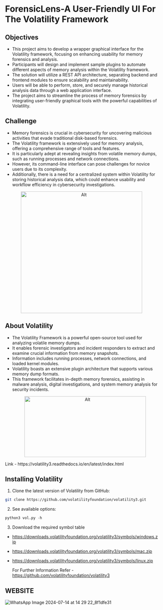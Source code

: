 # ForensicLens-A User-Friendly UI For The Volatility Framework

## Objectives
* This project aims to develop a wrapper graphical interface for the Volatility framework, focusing on enhancing usability for memory forensics and analysis.
* Participants will design and implement sample plugins to automate different aspects of memory analysis within the Volatility framework.
* The solution will utilize a REST API architecture, separating backend and frontend modules to ensure scalability and maintainability.
* Users will be able to perform, store, and securely manage historical analysis data through a web application interface.
* The project aims to streamline the process of memory forensics by integrating user-friendly graphical tools with the powerful capabilities of Volatility.


## Challenge

* Memory forensics is crucial in cybersecurity for uncovering malicious activities that evade traditional disk-based forensics.
* The Volatility framework is extensively used for memory analysis, offering a comprehensive range of tools and features.
* It is particularly adept at revealing insights from volatile memory dumps, such as running processes and network connections.
* However, its command-line interface can pose challenges for novice users due to its complexity.
* Additionally, there is a need for a centralized system within Volatility for storing historical analysis data, which could enhance usability and workflow efficiency in cybersecurity investigations.
  
<p align="center">
  <img src="https://miro.medium.com/v2/resize:fit:828/format:webp/1*prcy-oFXTa_ydr7W-uoi9A.gif" alt= Alt text width=400 height="400">
</p>

## About Volatility
* The Volatility Framework is a powerful open-source tool used for analyzing volatile memory dumps.
* It enables forensic investigators and incident responders to extract and examine crucial information from memory snapshots.
* Information includes running processes, network connections, and loaded kernel modules.
* Volatility boasts an extensive plugin architecture that supports various memory dump formats.
* This framework facilitates in-depth memory forensics, assisting in malware analysis, digital investigations, and system memory analysis for security incidents.
  <p align="center">
  <img src="https://miro.medium.com/v2/resize:fit:1024/0*CTQ-uvCdJ6ZUU3Xb.png" alt= Alt text width=400 height="200">
</p>
Link - https://volatility3.readthedocs.io/en/latest/index.html

## Installing Volatility 

1. Clone the latest version of Volatility from GitHub:

```bash
git clone https://github.com/volatilityfoundation/volatility3.git
```

2. See available options:
```python
python3 vol.py -h
```

3. Download the required symbol table
- https://downloads.volatilityfoundation.org/volatility3/symbols/windows.zip
- https://downloads.volatilityfoundation.org/volatility3/symbols/mac.zip
- https://downloads.volatilityfoundation.org/volatility3/symbols/linux.zip
  
  For Further Information Refer - https://github.com/volatilityfoundation/volatility3

## WEBSITE
![WhatsApp Image 2024-07-14 at 14 29 22_8f1dfe31](https://github.com/user-attachments/assets/1b459643-4ba7-40e1-8b1a-fab6d66b34a1)




  







